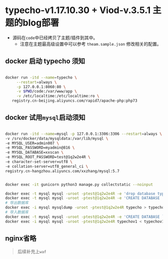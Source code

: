 # typecho-v1.17.10.30 + Viod-v.3.5.1 主题的blog部署 

- 源码在`code`中已经拷贝了主题/插件到其中。
    - 注意在主题最高级设置中可以参考 `theam.sample.json` 修改相关的配置。


## docker 启动 typecho 须知

```bash

docker run -itd --name=typecho \
     --restart=always \
     -p 127.0.0.1:8060:80 \
     -v $PWD/code:/var/www/app \
     -v /etc/localtime:/etc/localtime:ro \
   registry.cn-beijing.aliyuncs.com/rapid7/apache-php:php73

```

## docker 试用`mysql`启动须知

```bash

docker run -itd --name=mysql -p 127.0.0.1:3306:3306 --restart=always \
-v /srv/docker/data/mysqldata:/var/lib/mysql \
-e MYSQL_USER=admin007 \
-e MYSQL_PASSWORD=myadmin@816 \
-e MYSQL_DATABASE=xxscan \
-e MYSQL_ROOT_PASSWORD=test@1q2w2e4R \
-e character-set-server=utf8 \
-e collation-server=utf8_general_ci \
registry.cn-hangzhou.aliyuncs.com/xxzhang/mysql:5.7


docker exec -it gunicorn python3 manage.py collectstatic --noinput 

docker exec -t mysql mysql -uroot -ptest@1q2w2e4R -e 'drop database typecho;'
docker exec -t mysql mysql -uroot -ptest@1q2w2e4R -e 'CREATE DATABASE `typecho` DEFAULT CHARACTER SET utf8 COLLATE utf8_general_ci;'
# 导出数据库
docker exec -i mysql mysqldump -uroot -ptest@1q2w2e4R typecho > typechov1.sql
# 导入数据库
docker exec -t mysql mysql -uroot -ptest@1q2w2e4R -e 'CREATE DATABASE `typechov1` DEFAULT CHARACTER SET utf8 COLLATE utf8_general_ci;'
docker exec -i mysql mysql -uroot -ptest@1q2w2e4R typechov1 < typechov1.sql
```

## nginx省略
> 后续补充上`waf`


